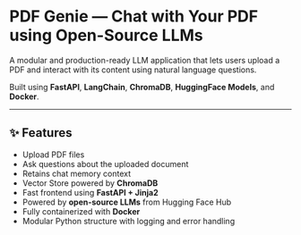 # PDF Genie — Chat with Your PDF using Open-Source LLMs

A modular and production-ready LLM application that lets users upload a PDF and interact with its content using natural language questions.

Built using **FastAPI**, **LangChain**, **ChromaDB**, **HuggingFace Models**, and **Docker**.

---

## ✨ Features

- Upload PDF files
- Ask questions about the uploaded document
- Retains chat memory context
- Vector Store powered by **ChromaDB**
- Fast frontend using **FastAPI + Jinja2**
- Powered by **open-source LLMs** from Hugging Face Hub
- Fully containerized with **Docker**
- Modular Python structure with logging and error handling
